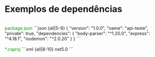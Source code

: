 # Exemplos de dependências

<div grid="~ cols-2 gap-4">
<div>
<br>
<span style="color: #009900">package.json</span>
```json {all|5-9}
{
  "version": "1.0.0",
  "name": "api-teste",
  "private": true,
  "dependencies": {
    "body-parser": "^1.20.0",
    "express": "^4.18.1",
    "nodemon": "^2.0.20"
  }
}
```
</div>
<div>
<br>
<span style="color: #009900">*.csproj</span>
```xml {all|8-10}
<Project Sdk="Microsoft.NET.Sdk.Web">

  <PropertyGroup>
    <TargetFramework>net5.0</TargetFramework>
  </PropertyGroup>

  <ItemGroup>
    <PackageReference Include="dapper" Version="2.0.90" />
    <PackageReference Include="log4net" Version="2.0.12" />
    <PackageReference Include="Npgsql" Version="5.0.4" />
  </ItemGroup>
</Project>
```
</div>
</div>